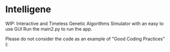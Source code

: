 # Intelligene
WIP: Interactive and Timeless Genetic Algorithms Simulator with an easy to use GUI
Run the main2.py to run the app.

Please do not consider the code as an example of "Good Coding Practices" (:
